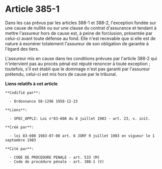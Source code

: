 # Article 385-1

Dans les cas prévus par les articles 388-1 et 388-2, l'exception fondée sur une cause de nullité ou sur une clause du contrat
d'assurance et tendant à mettre l'assureur hors de cause est, à peine de forclusion, présentée par celui-ci avant toute
défense au fond. Elle n'est recevable que si elle est de nature à exonérer totalement l'assureur de son obligation de
garantie à l'égard des tiers. 

L'assureur mis en cause dans les conditions prévues par l'article 388-2 qui n'intervient pas au procès pénal est réputé
renoncer à toute exception ; toutefois, s'il est établi que le dommage n'est pas garanti par l'assureur prétendu, celui-ci
est mis hors de cause par le tribunal.

**Liens relatifs à cet article**

	**Codifié par**:

	  - Ordonnance 58-1296 1958-12-23

	**Liens**:

	  - SPEC_APPLI: Loi n°83-608 du 8 juillet 1983 - art. 23, v. init.

	**Créé par**:

	  - loi 83-608 1983-07-08 art. 6 JORF 9 juillet 1983 en vigueur le 1 septembre 1983

	**Cité par**:

	  - CODE DE PROCEDURE PENALE - art. 533 (M)
	  - Code de procédure pénale - art. 388-1 (V)

